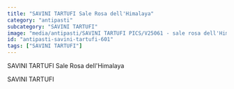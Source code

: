```yaml
---
title: "SAVINI TARTUFI Sale Rosa dell'Himalaya"
category: "antipasti"
subcategory: "SAVINI TARTUFI"
image: "media/antipasti/SAVINI TARTUFI PICS/V25061 - sale rosa dell'Himalaya (1).jpg"
id: "antipasti-savini-tartufi-601"
tags: ["SAVINI TARTUFI"]
---
```


SAVINI TARTUFI Sale Rosa dell'Himalaya

SAVINI TARTUFI
